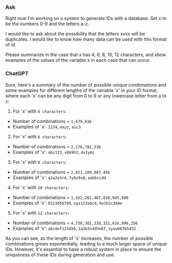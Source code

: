 ### Ask

Right now I'm working on a system to generate IDs with a database.
Set x to be the numbers 0-9 and the letters a-z.

I would like to ask about the possibility that the letters xxxx will be duplicates. 
I would like to know how many data can be used with this format of id.

Please summarize in the case that x has 4, 6, 8, 10, 12 characters,
and show examples of the values of the variable x in each case that can occur.

### ChatGPT

Sure, here's a summary of the number of possible unique combinations and some examples for different lengths of the variable 'x' in your ID format, where each 'x' can be any digit from 0 to 9 or any lowercase letter from a to z:

1. For 'x' with `4 characters`:
- Number of combinations = `1,679,616`
- Examples of 'x': `1234`, `wxyz`, `a1c3`

2. For 'x' with `6 characters`:
- Number of combinations = `2,176,782,336`
- Examples of 'x': `abc123`, `x8k9h2`, `4x1y6z`

3. For 'x' with `8 characters`: 
- Number of combinations = `2,821,109,907,456`
- Examples of 'x': `q1w2e3r4`, `7y8z9x0`, `aabbccdd`

4. For 'x' with `10 characters`:
- Number of combinations = `1,162,261,467,810,945,600`
- Examples of 'x': `0123456789`, `xyz123abc4`, `9a1b2c3d4e`

5. For 'x' with `12 characters`:
- Number of combinations = `4,738,381,338,321,616,896,256`
- Examples of 'x': `abcdef123456`, `1a2b3c4d5e6f`, `zyxw98765432`

As you can see, as the length of 'x' increases, the number of possible combinations grows exponentially, leading to a much larger space of unique IDs. However, it's essential to have a robust system in place to ensure the uniqueness of these IDs during generation and use.
